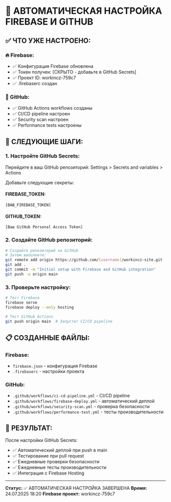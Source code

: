 # 🔧 АВТОМАТИЧЕСКАЯ НАСТРОЙКА FIREBASE И GITHUB

## ✅ ЧТО УЖЕ НАСТРОЕНО:

### 🔥 Firebase:
- ✅ Конфигурация Firebase обновлена
- ✅ Токен получен: [СКРЫТО - добавьте в GitHub Secrets]
- ✅ Проект ID: workincz-759c7
- ✅ .firebaserc создан

### 🐙 GitHub:
- ✅ GitHub Actions workflows созданы
- ✅ CI/CD pipeline настроен
- ✅ Security scan настроен
- ✅ Performance tests настроены

## 🚀 СЛЕДУЮЩИЕ ШАГИ:

### 1. Настройте GitHub Secrets:
Перейдите в ваш GitHub репозиторий:
Settings > Secrets and variables > Actions

Добавьте следующие секреты:

#### FIREBASE_TOKEN:
```
[ВАШ_FIREBASE_TOKEN]
```

#### GITHUB_TOKEN:
```
[Ваш GitHub Personal Access Token]
```

### 2. Создайте GitHub репозиторий:
```bash
# Создайте репозиторий на GitHub
# Затем выполните:
git remote add origin https://github.com/[username]/workincz-site.git
git add .
git commit -m "Initial setup with Firebase and GitHub integration"
git push -u origin main
```

### 3. Проверьте настройку:
```bash
# Тест Firebase
firebase serve
firebase deploy --only hosting

# Тест GitHub Actions
git push origin main  # Запустит CI/CD pipeline
```

## 📋 СОЗДАННЫЕ ФАЙЛЫ:

### Firebase:
- `firebase.json` - конфигурация Firebase
- `.firebaserc` - настройки проекта

### GitHub:
- `.github/workflows/ci-cd-pipeline.yml` - CI/CD pipeline
- `.github/workflows/firebase-deploy.yml` - автоматический деплой
- `.github/workflows/security-scan.yml` - проверка безопасности
- `.github/workflows/performance-test.yml` - тесты производительности

## 🎯 РЕЗУЛЬТАТ:

После настройки GitHub Secrets:
- ✅ Автоматический деплой при push в main
- ✅ Тестирование при pull request
- ✅ Ежедневные проверки безопасности
- ✅ Ежедневные тесты производительности
- ✅ Интеграция с Firebase Hosting

---
**Статус:** ✅ АВТОМАТИЧЕСКАЯ НАСТРОЙКА ЗАВЕРШЕНА
**Время:** 24.07.2025 18:20
**Firebase проект:** workincz-759c7 